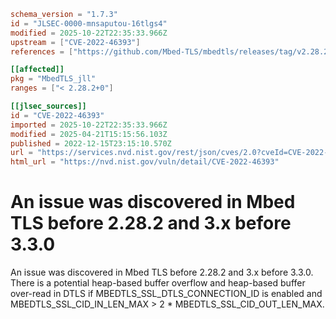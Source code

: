 ```toml
schema_version = "1.7.3"
id = "JLSEC-0000-mnsaputou-16tlgs4"
modified = 2025-10-22T22:35:33.966Z
upstream = ["CVE-2022-46393"]
references = ["https://github.com/Mbed-TLS/mbedtls/releases/tag/v2.28.2", "https://github.com/Mbed-TLS/mbedtls/releases/tag/v3.3.0", "https://lists.fedoraproject.org/archives/list/package-announce%40lists.fedoraproject.org/message/4BR7ZCVKLPGCOEEALUHZMFHXQHR6S4QL/", "https://lists.fedoraproject.org/archives/list/package-announce%40lists.fedoraproject.org/message/6XMKJ5IMJEPXYAHHU56Z4P2FSYIEAESB/", "https://mbed-tls.readthedocs.io/en/latest/tech-updates/security-advisories/", "https://github.com/Mbed-TLS/mbedtls/releases/tag/v2.28.2", "https://github.com/Mbed-TLS/mbedtls/releases/tag/v3.3.0", "https://lists.fedoraproject.org/archives/list/package-announce%40lists.fedoraproject.org/message/4BR7ZCVKLPGCOEEALUHZMFHXQHR6S4QL/", "https://lists.fedoraproject.org/archives/list/package-announce%40lists.fedoraproject.org/message/6XMKJ5IMJEPXYAHHU56Z4P2FSYIEAESB/", "https://mbed-tls.readthedocs.io/en/latest/tech-updates/security-advisories/"]

[[affected]]
pkg = "MbedTLS_jll"
ranges = ["< 2.28.2+0"]

[[jlsec_sources]]
id = "CVE-2022-46393"
imported = 2025-10-22T22:35:33.966Z
modified = 2025-04-21T15:15:56.103Z
published = 2022-12-15T23:15:10.570Z
url = "https://services.nvd.nist.gov/rest/json/cves/2.0?cveId=CVE-2022-46393"
html_url = "https://nvd.nist.gov/vuln/detail/CVE-2022-46393"
```

# An issue was discovered in Mbed TLS before 2.28.2 and 3.x before 3.3.0

An issue was discovered in Mbed TLS before 2.28.2 and 3.x before 3.3.0. There is a potential heap-based buffer overflow and heap-based buffer over-read in DTLS if MBEDTLS_SSL_DTLS_CONNECTION_ID is enabled and MBEDTLS_SSL_CID_IN_LEN_MAX > 2 * MBEDTLS_SSL_CID_OUT_LEN_MAX.

